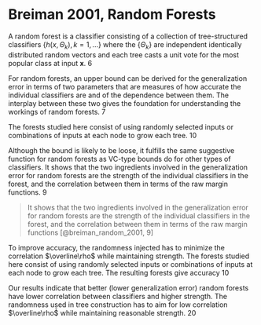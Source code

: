 # Breiman 2001, Random Forests

A random forest is a classifier consisting of a collection of tree-structured classifiers $\{h(x, \Theta_k ), k = 1, . . .\}$ where the $\{ \Theta_k \}$ are independent identically distributed random vectors and each tree casts a unit vote for the most popular class at input $\mathbf{x}$. 6

For random forests, an upper bound can be derived for the generalization error in terms of two parameters that are measures of how accurate the individual classifiers are and of the dependence between them. The interplay between these two gives the foundation for understanding the workings of random forests.  7

The forests studied here consist of using randomly selected inputs or combinations of inputs at each node to grow each tree.  10

Although the bound is likely to be loose, it fulfills the same suggestive function for random forests as VC-type bounds do for other types of classifiers. It shows that the two ingredients involved in the generalization error for random forests are the strength of the individual classifiers in the forest, and the correlation between them in terms of the raw margin functions. 9

> It shows that the two ingredients involved in the generalization error for random forests are the strength of the individual classifiers in the forest, and the correlation between them in terms of the raw margin functions [@breiman_random_2001, 9]

To improve accuracy, the randomness injected has to minimize the correlation $\overline\rho$ while maintaining strength. The forests studied here consist of using randomly selected inputs or combinations of inputs at each node to grow each tree. The resulting forests give accuracy 10

Our results indicate that better (lower generalization error) random forests have lower correlation between classifiers and higher strength. The randomness used in tree construction has to aim for low correlation $\overline\rho$̄ while maintaining reasonable strength. 20
